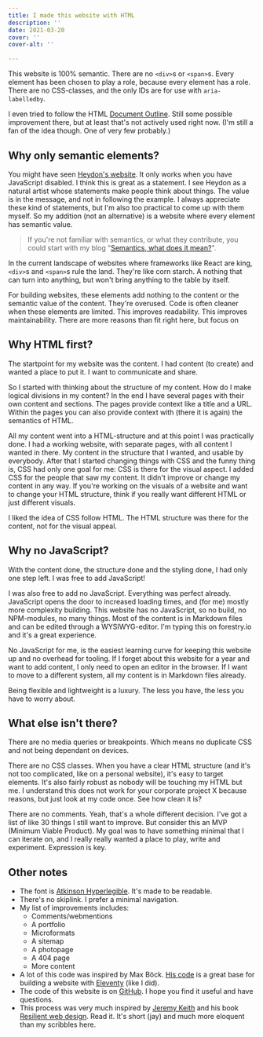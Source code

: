 ```yaml
---
title: I made this website with HTML
description: ''
date: 2021-03-20
cover: ''
cover-alt: ''

---
```

This website is 100% semantic. There are no `<div>`s or `<span>`s. Every element has been chosen to play a role, because every element has a role. There are no CSS-classes, and the only IDs are for use with `aria-labelledby`.

I even tried to follow the HTML [Document Outline](http://html5doctor.com/outlines/). Still some possible improvement there, but at least that's not actively used right now. (I'm still a fan of the idea though. One of very few probably.)

## Why only semantic elements?

You might have seen [Heydon's website](https://heydonworks.com/). It only works when you have JavaScript disabled. I think this is great as a statement. I see Heydon as a natural artist whose statements make people think about things. The value is in the message, and not in following the example. I always appreciate these kind of statements, but I'm also too practical to come up with them myself. So my addition (not an alternative) is a website where every element has semantic value.

> If you're not familiar with semantics, or what they contribute, you could start with my blog "[Semantics, what does it mean?](../semantics-what-does-it-mean/)".

In the current landscape of websites where frameworks like React are king, `<div>`s and `<span>`s rule the land. They're like corn starch. A nothing that can turn into anything, but won't bring anything to the table by itself.

For building websites, these elements add nothing to the content or the semantic value of the content. They're overused. Code is often cleaner when these elements are limited. This improves readability. This improves maintainability. There are more reasons than fit right here, but focus on

## Why HTML first?

The startpoint for my website was the content. I had content (to create) and wanted a place to put it. I want to communicate and share. 

So I started with thinking about the structure of my content. How do I make logical divisions in my content? In the end I have several pages with their own content and sections. The pages provide context like a title and a URL. Within the pages you can also provide context with (there it is again) the semantics of HTML. 

All my content went into a HTML-structure and at this point I was practically done. I had a working website, with separate pages, with all content I wanted in there. My content in the structure that I wanted, and usable by everybody. After that I started changing things with CSS and the funny thing is, CSS had only one goal for me: CSS is there for the visual aspect. I added CSS for the people that saw my content. It didn't improve or change my content in any way. If you're working on the visuals of a website and want to change your HTML structure, think if you really want different HTML or just different visuals. 

I liked the idea of CSS follow HTML. The HTML structure was there for the content, not for the visual appeal.

## Why no JavaScript?

With the content done, the structure done and the styling done, I had only one step left. I was free to add JavaScript!

I was also free to add no JavaScript. Everything was perfect already. JavaScript opens the door to increased loading times, and (for me) mostly more complexity building. This website has no JavaScript, so no build, no NPM-modules, no many things. Most of the content is in Markdown files and can be edited through a WYSIWYG-editor. I'm typing this on forestry.io and it's a great experience.

No JavaScript for me, is the easiest learning curve for keeping this website up and no overhead for tooling. If I forget about this website for a year and want to add content, I only need to open an editor in the browser. If I want to move to a different system, all my content is in Markdown files already.

Being flexible and lightweight is a luxury. The less you have, the less you have to worry about.

## What else isn't there?

There are no media queries or breakpoints. Which means no duplicate CSS and not being dependant on devices.

There are no CSS classes. When you have a clear HTML structure (and it's not too complicated, like on a personal website), it's easy to target elements. It's also fairly robust as nobody will be touching my HTML but me. I understand this does not work for your corporate project X because reasons, but just look at my code once. See how clean it is?

There are no comments. Yeah, that's a whole different decision. I've got a list of like 30 things I still want to improve. But consider this an MVP (Minimum Viable Product). My goal was to have something minimal that I can iterate on, and I really really wanted a place to play, write and experiment. Expression is key.

## Other notes

* The font is [Atkinson Hyperlegible](https://brailleinstitute.org/freefont). It's made to be readable. 
* There's no skiplink. I prefer a minimal navigation.
* My list of improvements includes:
  * Comments/webmentions
  * A portfolio 
  * Microformats
  * A sitemap 
  * A photopage
  * A 404 page
  * More content
* A lot of this code was inspired by Max Böck. [His code](https://github.com/maxboeck/mxb) is a great base for building a website with [Eleventy](https://www.11ty.dev/) (like I did).
* The code of this website is on [GitHub](https://github.com/erikkroes/erikkroes-nl). I hope you find it useful and have questions.
* This process was very much inspired by [Jeremy Keith](https://adactio.com/) and his book [Resilient web design](https://resilientwebdesign.com/). Read it. It's short (jay) and much more eloquent than my scribbles here.